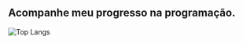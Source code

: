 ## Acompanhe meu progresso na programação.

![Top Langs](https://github-readme-stats.vercel.app/api/top-langs/?username=pheukk&layout=compact&theme=dark)
